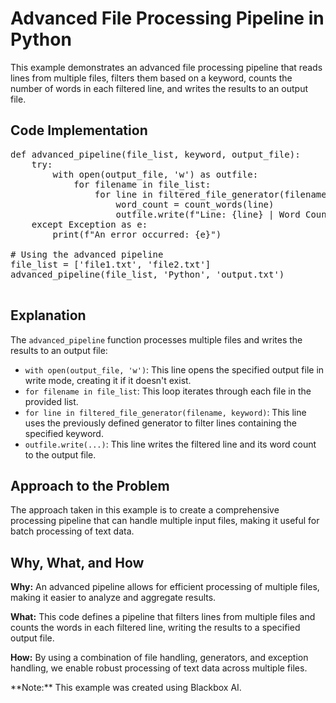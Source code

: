 # Advanced File Processing Pipeline in Python

This example demonstrates an advanced file processing pipeline that reads lines from multiple files, filters them based on a keyword, counts the number of words in each filtered line, and writes the results to an output file.

## Code Implementation

<pre>def advanced_pipeline(file_list, keyword, output_file):
    try:
        with open(output_file, 'w') as outfile:
            for filename in file_list:
                for line in filtered_file_generator(filename, keyword):
                    word_count = count_words(line)
                    outfile.write(f"Line: {line} | Word Count: {word_count}\n")
    except Exception as e:
        print(f"An error occurred: {e}")

# Using the advanced pipeline
file_list = ['file1.txt', 'file2.txt']
advanced_pipeline(file_list, 'Python', 'output.txt')
    </pre>

## Explanation

The `advanced_pipeline` function processes multiple files and writes the results to an output file:

*   `with open(output_file, 'w')`: This line opens the specified output file in write mode, creating it if it doesn't exist.
*   `for filename in file_list`: This loop iterates through each file in the provided list.
*   `for line in filtered_file_generator(filename, keyword)`: This line uses the previously defined generator to filter lines containing the specified keyword.
*   `outfile.write(...)`: This line writes the filtered line and its word count to the output file.

## Approach to the Problem

The approach taken in this example is to create a comprehensive processing pipeline that can handle multiple input files, making it useful for batch processing of text data.

## Why, What, and How

**Why:** An advanced pipeline allows for efficient processing of multiple files, making it easier to analyze and aggregate results.

**What:** This code defines a pipeline that filters lines from multiple files and counts the words in each filtered line, writing the results to a specified output file.

**How:** By using a combination of file handling, generators, and exception handling, we enable robust processing of text data across multiple files.

<div class="note">**Note:** This example was created using Blackbox AI.</div>